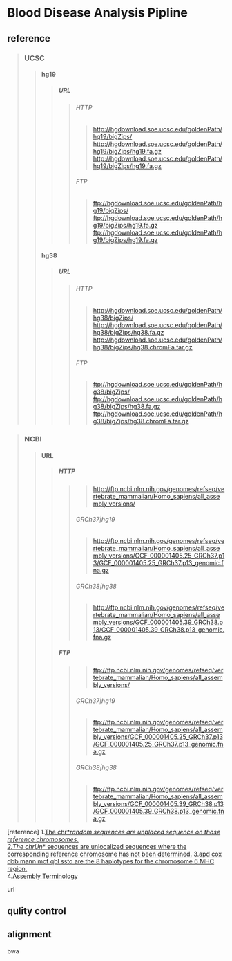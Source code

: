 # Blood Disease Analysis Pipline
## reference
>### UCSC
>>#### hg19
>>>##### URL
>>>>###### HTTP
>>>>><http://hgdownload.soe.ucsc.edu/goldenPath/hg19/bigZips/>  
>>>>><http://hgdownload.soe.ucsc.edu/goldenPath/hg19/bigZips/hg19.fa.gz>  
>>>>><http://hgdownload.soe.ucsc.edu/goldenPath/hg19/bigZips/hg19.fa.gz>  
>>>>###### FTP
>>>>>ftp://hgdownload.soe.ucsc.edu/goldenPath/hg19/bigZips/  
>>>>>ftp://hgdownload.soe.ucsc.edu/goldenPath/hg19/bigZips/hg19.fa.gz  
>>>>>ftp://hgdownload.soe.ucsc.edu/goldenPath/hg19/bigZips/hg19.fa.gz  
>>#### hg38
>>>##### URL
>>>>###### HTTP
>>>>><http://hgdownload.soe.ucsc.edu/goldenPath/hg38/bigZips/>  
>>>>><http://hgdownload.soe.ucsc.edu/goldenPath/hg38/bigZips/hg38.fa.gz>  
>>>>><http://hgdownload.soe.ucsc.edu/goldenPath/hg38/bigZips/hg38.chromFa.tar.gz>  
>>>>###### FTP
>>>>>ftp://hgdownload.soe.ucsc.edu/goldenPath/hg38/bigZips/  
>>>>>ftp://hgdownload.soe.ucsc.edu/goldenPath/hg38/bigZips/hg38.fa.gz  
>>>>>ftp://hgdownload.soe.ucsc.edu/goldenPath/hg38/bigZips/hg38.chromFa.tar.gz  

>### NCBI
>>#### URL
>>>##### HTTP
>>>>><http://ftp.ncbi.nlm.nih.gov/genomes/refseq/vertebrate_mammalian/Homo_sapiens/all_assembly_versions/>  
>>>>###### GRCh37|hg19
>>>>><http://ftp.ncbi.nlm.nih.gov/genomes/refseq/vertebrate_mammalian/Homo_sapiens/all_assembly_versions/GCF_000001405.25_GRCh37.p13/GCF_000001405.25_GRCh37.p13_genomic.fna.gz>  
>>>>###### GRCh38|hg38
>>>>><http://ftp.ncbi.nlm.nih.gov/genomes/refseq/vertebrate_mammalian/Homo_sapiens/all_assembly_versions/GCF_000001405.39_GRCh38.p13/GCF_000001405.39_GRCh38.p13_genomic.fna.gz> 
>>>##### FTP
>>>>>ftp://ftp.ncbi.nlm.nih.gov/genomes/refseq/vertebrate_mammalian/Homo_sapiens/all_assembly_versions/  
>>>>###### GRCh37|hg19
>>>>>ftp://ftp.ncbi.nlm.nih.gov/genomes/refseq/vertebrate_mammalian/Homo_sapiens/all_assembly_versions/GCF_000001405.25_GRCh37.p13/GCF_000001405.25_GRCh37.p13_genomic.fna.gz  
>>>>###### GRCh38|hg38
>>>>>ftp://ftp.ncbi.nlm.nih.gov/genomes/refseq/vertebrate_mammalian/Homo_sapiens/all_assembly_versions/GCF_000001405.39_GRCh38.p13/GCF_000001405.39_GRCh38.p13_genomic.fna.gz  

\[reference\]
1.[The chr*_random sequences are unplaced sequence on those reference
chromosomes.  
2.The chrUn_* sequences are unlocalized sequences where the corresponding
reference chromosome has not been determined.](https://hgdownload.cse.ucsc.edu/goldenpath/hg38/chromosomes/)
3.[apd cox dbb mann mcf qbl ssto are the 8 haplotypes for the chromosome 6 MHC region.](https://vega.archive.ensembl.org/info/data/MHC_Homo_sapiens.html)  
4.[Assembly Terminology](https://www.ncbi.nlm.nih.gov/grc/help/definitions/)

url
## qulity control
## alignment
bwa
